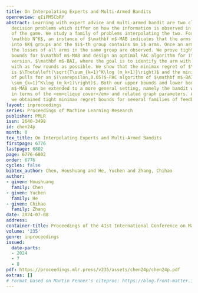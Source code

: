 ```yaml
---
title: On Interpolating Experts and Multi-Armed Bandits
openreview: qIiPM5CbRY
abstract: Learning with expert advice and multi-armed bandit are two classic online
  decision problems which differ on how the information is observed in each round
  of the game. We study a family of problems interpolating the two. For a vector $\mathbf{m}=(m_1,…,m_K)\in
  \mathbb N^K$, an instance of $\mathbf m$-MAB indicates that the arms are partitioned
  into $K$ groups and the $i$-th group contains $m_i$ arms. Once an arm is pulled,
  the losses of all arms in the same group are observed. We prove tight minimax regret
  bounds for $\mathbf m$-MAB and design an optimal PAC algorithm for its pure exploration
  version, $\mathbf m$-BAI, where the goal is to identify the arm with minimum loss
  with as few rounds as possible. We show that the minimax regret of $\mathbf m$-MAB
  is $\Theta\left(\sqrt{T\sum_{k=1}^K\log (m_k+1)}\right)$ and the minimum number
  of pulls for an $(\varepsilon,0.05)$-PAC algorithm of $\mathbf m$-BAI is $\Theta\left(\frac{1}{\varepsilon^2}\cdot
  \sum_{k=1}^K\log (m_k+1)\right)$. Both our upper bounds and lower bounds for $\mathbf
  m$-MAB can be extended to a more general setting, namely the bandit with graph feedback,
  in terms of the <em>clique cover</em> and related graph parameters. As consequences,
  we obtained tight minimax regret bounds for several families of feedback graphs.
layout: inproceedings
series: Proceedings of Machine Learning Research
publisher: PMLR
issn: 2640-3498
id: chen24p
month: 0
tex_title: On Interpolating Experts and Multi-Armed Bandits
firstpage: 6776
lastpage: 6802
page: 6776-6802
order: 6776
cycles: false
bibtex_author: Chen, Houshuang and He, Yuchen and Zhang, Chihao
author:
- given: Houshuang
  family: Chen
- given: Yuchen
  family: He
- given: Chihao
  family: Zhang
date: 2024-07-08
address:
container-title: Proceedings of the 41st International Conference on Machine Learning
volume: '235'
genre: inproceedings
issued:
  date-parts:
  - 2024
  - 7
  - 8
pdf: https://proceedings.mlr.press/v235/assets/chen24p/chen24p.pdf
extras: []
# Format based on Martin Fenner's citeproc: https://blog.front-matter.io/posts/citeproc-yaml-for-bibliographies/
---
```

